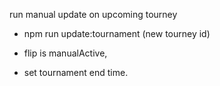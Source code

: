 run manual update on upcoming tourney

- npm run update:tournament (new tourney id)

- flip is manualActive,
- set tournament end time.
